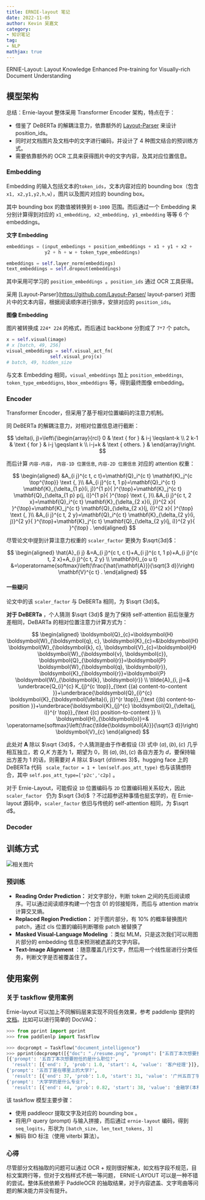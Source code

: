 ```yaml
---
title: ERNIE-layout 笔记
date: 2022-11-05
author: Kevin 吴嘉文
category:
- 知识笔记
tag:
- NLP
mathjax: true
---
```


ERNIE-Layout: Layout Knowledge Enhanced Pre-training for Visually-rich Document Understanding

## 模型架构

总结：Ernie-layout 整体采用 Transformer Encoder 架构，特点在于：

- 借鉴了 DeBERTa 的解耦注意力，依靠额外的 [Layout-Parser](https://link.zhihu.com/?target=https%3A//github.com/Layout-Parser/%20layout-parser) 来设计 position_ids。
- 同时对文档图片及文档中的文字进行编码，并设计了 4 种图文结合的预训练方式。
- 需要依靠额外的 OCR 工具来获得图片中的文字内容，及其对应位置信息。

### Embedding

Embedding 的输入包括文本的`token_ids`，文本内容对应的 bounding box（包含 `x1, x2,y1,y2,h,w`），图片以及图片对应的 bounding box。

其中 bounding box 的数值被转换到 `0-1000` 范围。而后通过一个 Embedding 来分别计算得到对应的 `x1_embedding, x2_embedding, y1_embedding` 等等 6 个 embeddings。

 **文字 Embedding** 

```python
embeddings = (input_embedings + position_embeddings + x1 + y1 + x2 +
              y2 + h + w + token_type_embeddings)

embeddings = self.layer_norm(embeddings)
text_embeddings = self.dropout(embeddings)
```

其中采用可学习的 `position_embeddings `。`position_ids` 通过  OCR 工具获得。

采用 [Layout-Parser](https://github.com/Layout-Parser/ layout-parser) 对图片中的文本内容，根据阅读顺序进行排序，安排对应的 `position_ids`。

 **图像 Embedding** 

图片被转换成 `224* 224` 的格式，而后通过 backbone 分割成了 `7*7` 个 patch。

```python
x = self.visual(image)
# x [batch, 49, 256]
visual_embeddings = self.visual_act_fn(
                self.visual_proj(x)
# batch, 49, hidden_size
```

与文本 Embedding 相同，`visual_embeddings` 加上 `position_embeddings`, `token_type_embeddigns`, `bbox_embeddigns` 等，得到最终图像 embedding。

### Encoder

Transformer Encoder，但采用了基于相对位置编码的注意力机制。

同 DeBERTa 的解耦注意力，对相对位置信息进行截断：

$$
\delta(i, j)=\left\{\begin{array}{rcl}
0 & \text { for } & i-j \leqslant-k \\
2 k-1 & \text { for } & i-j \geqslant k \\
i-j+k & \text { others. } &
\end{array}\right.
$$

而后计算 `内容-内容`， `内容-1D 位置信息`, `内容-2D 位置信息` 对应的 attention 权重：

$$
\begin{aligned}
&A_{i j}^{c t, c t}=\mathbf{Q}_i^{c t} \mathbf{K}_j^{c \top^{\top}} \text {, }\\
&A_{i j}^{c t, 1 p}=\mathbf{Q}_i^{c t} \mathbf{K}_{\delta_{1 p}(i, j)}^{1 p}{ }^{\top}+\mathbf{K}_j^{c t} \mathbf{Q}_{\delta_{1 p} p(j, i)}^{1 p}{ }^{\top} \text {, }\\
&A_{i j}^{c t, 2 x}=\mathbf{Q}_i^{c t} \mathbf{K}_{\delta_{2 x}(i, j)}^{2 x}{ }^{\top}+\mathbf{K}_j^{c t} \mathbf{Q}_{\delta_{2 x}(j, i)}^{2 x}{ }^{\top} \text {, }\\
&A_{i j}^{c t, 2 y}=\mathbf{Q}_i^{c t} \mathbf{K}_{\delta_{2 y}(i, j)}^{2 y}{ }^{\top}+\mathbf{K}_j^{c t} \mathbf{Q}_{\delta_{2 y}(j, i)}^{2 y}{ }^{\top} .
\end{aligned}
$$

尽管论文中提到计算注意力权重的 `scaler_factor` 更换为 $\sqrt{3d}$：

$$
\begin{aligned}
\hat{A}_{i j} &=A_{i j}^{c t, c t}+A_{i j}^{c t, 1 p}+A_{i j}^{c t, 2 x}+A_{i j}^{c t, 2 y} \\
\mathbf{H}_{o u t} &=\operatorname{softmax}\left(\frac{\hat{\mathbf{A}}}{\sqrt{3 d}}\right) \mathbf{V}^{c t} .
\end{aligned}
$$

#### 一些疑问

论文中的该 `scaler_factor` 与 DeBERTa 相同，为 $\sqrt {3d}$。

 **对于  DeBERTa**  ，个人猜测 $\sqrt {3d}$ 是为了保持 self-attention 前后张量方差相同，DeBARTa 的相对位置注意力计算方式为：

$$
\begin{aligned}
\boldsymbol{Q}_{c}=\boldsymbol{H} \boldsymbol{W}_{\boldsymbol{q}, c}, \boldsymbol{K}_{c}=&\boldsymbol{H} \boldsymbol{W}_{\boldsymbol{k}, c}, \boldsymbol{V}_{c}=\boldsymbol{H} \boldsymbol{W}_{\boldsymbol{v}, \boldsymbol{c}}, \boldsymbol{Q}_{\boldsymbol{r}}=\boldsymbol{P} \boldsymbol{W}_{\boldsymbol{q}, \boldsymbol{r}}, \boldsymbol{K}_{\boldsymbol{r}}=\boldsymbol{P} \boldsymbol{W}_{\boldsymbol{k}, \boldsymbol{r}} \\
\tilde{A}_{i, j}=& \underbrace{Q_{i}^{c} K_{j}^{c \top}}_{\text {(a) content-to-content }}+\underbrace{\boldsymbol{Q}_{i}^{c} \boldsymbol{K}_{\boldsymbol{\delta}(i, j)}^{r \top}}_{\text {(b) content-to-position }}+\underbrace{\boldsymbol{K}_{j}^{c} \boldsymbol{Q}_{\delta(j, i)}^{r \top}}_{\text {(c) position-to-content }} \\
\boldsymbol{H}_{\boldsymbol{o}}=& \operatorname{softmax}\left(\frac{\tilde{\boldsymbol{A}}}{\sqrt{3 d}}\right) \boldsymbol{V}_{c}
\end{aligned}
$$

此处对 $\boldsymbol{A}$ 除以 $\sqrt {3d}$，个人猜测是由于作者假设 $(3)$ 式中 $(a),(b),(c)$ 几乎相互独立，若 $Q,K$ 方差为 1，期望为 0，则 $(a),(b),(c)$ 各自方差为 $d$，要保持输出方差为 1 的话，则需要对 $A$ 除以 $\sqrt {d\times 3}$，hugging face 上的 DeBERTa 代码 ` scale_factor = 1 + len(self.pos_att_type)` 也与该猜想符合，其中 `self.pos_att_type=['p2c','c2p]`  。

对于 Ernie-Layout，可能假设 `1D` 位置编码与 `2D` 位置编码相关系较大，因此 `scaler_factor ` 仍为 $\sqrt {3d}$ ？不过超参这种事情也挺玄学的，在 Ernie-layout 源码中，`scaler_factor` 依旧与传统的 self-attention 相同，为 $\sqrt d$。

### Decoder

## 训练方式

![相关图片](https://pic3.zhimg.com/80/v2-419c07eab458b935da4f05f24b9e870a_1440w.webp )

### 预训练

-  **Reading Order Prediction：** 对文字部分，判断 token 之间的先后阅读顺序。可以通过阅读顺序构建一个包含 01 的邻接矩阵，而后与 attention matrix 计算交叉熵。
-  **Replaced Region Prediction：** 对于图片部分，有 10% 的概率替换图片 patch，通过 cls 位置的编码判断哪些 patch 被替换了
-  **Masked Visual-Language Modeling** ：类似 MLM，只是这次我们可以用图片部分的 embedding 信息来预测被遮盖的文字内容。
-  **Text-Image Alignment** ：随意覆盖几行文字，然后用一个线性层进行分类任务，判断文字是否被覆盖住了。

## 使用案例

### 关于 taskflow 使用案例

Ernie-layout 可以加上不同解码层来实现不同任务效果，参考 paddlenlp 提供的 [文档](https://github.com/PaddlePaddle/PaddleNLP/blob/develop/model_zoo/ernie-layout/README_ch.md)。比如可以进行简单的 DocVAQ：

```python
>>> from pprint import pprint
>>> from paddlenlp import Taskflow

>>> docprompt = Taskflow("document_intelligence")
>>> pprint(docprompt([{"doc": "./resume.png", "prompt": ["五百丁本次想要担任的是什么职位?", "五百丁是在哪里上的大学?", "大学学的是什么专业?"]}]))
[{'prompt': '五百丁本次想要担任的是什么职位?',
  'result': [{'end': 7, 'prob': 1.0, 'start': 4, 'value': '客户经理'}]},
{'prompt': '五百丁是在哪里上的大学?',
  'result': [{'end': 37, 'prob': 1.0, 'start': 31, 'value': '广州五百丁学院'}]},
{'prompt': '大学学的是什么专业?',
  'result': [{'end': 44, 'prob': 0.82, 'start': 38, 'value': '金融学(本科）'}]}]
```

该 taskflow 模型主要步骤：

- 使用 paddleocr 提取文字及对应的 bounding box 。
- 将用户 query (prompt) 与输入拼接，而后通过 `ernie-layout` 编码，得到 `seq_logits`，形状为 `[batch_size, len_text_tokens, 3]`
- 解码 BIO 标注（使用 viterbi 算法）。

###  **心得** 

尽管部分文档抽取的问题可以通过 OCR + 规则很好解决，如文档字段不规范，目标文案跨行等，但对于文档样式不统一等问题， ERNIE-LAYOUT 可以是一种不错的尝试。整体系统依赖于 PaddleOCR 的抽取结果，对于内容遮盖、文字弯曲等问题的解决能力并没有提升。